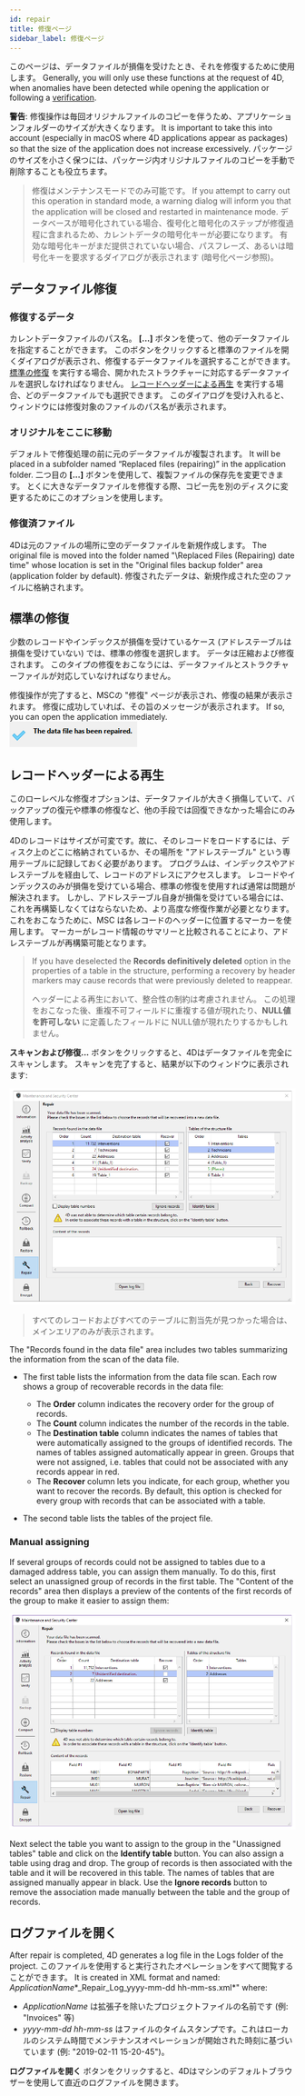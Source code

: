 ```yaml
---
id: repair
title: 修復ページ
sidebar_label: 修復ページ
---
```


このページは、データファイルが損傷を受けたとき、それを修復するために使用します。 Generally, you will only use these functions at the request of 4D, when anomalies have been detected while opening the application or following a [verification](verify.md).

**警告**: 修復操作は毎回オリジナルファイルのコピーを伴うため、アプリケーションフォルダーのサイズが大きくなります。 It is important to take this into account (especially in macOS where 4D applications appear as packages) so that the size of the application does not increase excessively. パッケージのサイズを小さく保つには、パッケージ内オリジナルファイルのコピーを手動で削除することも役立ちます。
> 修復はメンテナンスモードでのみ可能です。 If you attempt to carry out this operation in standard mode, a warning dialog will inform you that the application will be closed and restarted in maintenance mode.
> データベースが暗号化されている場合、復号化と暗号化のステップが修復過程に含まれるため、カレントデータの暗号化キーが必要になります。 有効な暗号化キーがまだ提供されていない場合、パスフレーズ、あるいは暗号化キーを要求するダイアログが表示されます (暗号化ページ参照)。

## データファイル修復

### 修復するデータ
カレントデータファイルのパス名。 **[...]** ボタンを使って、他のデータファイルを指定することができます。 このボタンをクリックすると標準のファイルを開くダイアログが表示され、修復するデータファイルを選択することができます。 [標準の修復](#標準の修復) を実行する場合、開かれたストラクチャーに対応するデータファイルを選択しなければなりません。 [レコードヘッダーによる再生](#レコードヘッダーによる再生) を実行する場合、どのデータファイルでも選択できます。 このダイアログを受け入れると、ウィンドウには修復対象のファイルのパス名が表示されます。

### オリジナルをここに移動
デフォルトで修復処理の前に元のデータファイルが複製されます。 It will be placed in a subfolder named “Replaced files (repairing)” in the application folder. 二つ目の **[...]** ボタンを使用して、複製ファイルの保存先を変更できます。 とくに大きなデータファイルを修復する際、コピー先を別のディスクに変更するためにこのオプションを使用します。

### 修復済ファイル
4Dは元のファイルの場所に空のデータファイルを新規作成します。 The original file is moved into the folder named "\Replaced Files (Repairing) date time" whose location is set in the "Original files backup folder" area (application folder by default). 修復されたデータは、新規作成された空のファイルに格納されます。


## 標準の修復

少数のレコードやインデックスが損傷を受けているケース (アドレステーブルは損傷を受けていない) では、標準の修復を選択します。 データは圧縮および修復されます。 このタイプの修復をおこなうには、データファイルとストラクチャーファイルが対応していなければなりません。

修復操作が完了すると、MSCの "修復" ページが表示され、修復の結果が表示されます。 修復に成功していれば、その旨のメッセージが表示されます。 If so, you can open the application immediately. ![](assets/en/MSC/MSC_RepairOK.png)

## レコードヘッダーによる再生
このローレベルな修復オプションは、データファイルが大きく損傷していて、バックアップの復元や標準の修復など、他の手段では回復できなかった場合にのみ使用します。

4Dのレコードはサイズが可変です。故に、そのレコードをロードするには、ディスク上のどこに格納されているか、その場所を "アドレステーブル" という専用テーブルに記録しておく必要があります。 プログラムは、インデックスやアドレステーブルを経由して、レコードのアドレスにアクセスします。 レコードやインデックスのみが損傷を受けている場合、標準の修復を使用すれば通常は問題が解決されます。 しかし、アドレステーブル自身が損傷を受けている場合には、これを再構築しなくてはならないため、より高度な修復作業が必要となります。 これをおこなうために、MSC は各レコードのヘッダーに位置するマーカーを使用します。 マーカーがレコード情報のサマリーと比較されることにより、アドレステーブルが再構築可能となります。

> If you have deselected the **Records definitively deleted** option in the properties of a table in the structure, performing a recovery by header markers may cause records that were previously deleted to reappear. 
> 
> ヘッダーによる再生において、整合性の制約は考慮されません。 この処理をおこなった後、重複不可フィールドに重複する値が現れたり、**NULL値を許可しない** に定義したフィールドに NULL値が現れたりするかもしれません。

**スキャンおよび修復...** ボタンをクリックすると、4Dはデータファイルを完全にスキャンします。 スキャンを完了すると、結果が以下のウィンドウに表示されます:

![](assets/en/MSC/mscrepair2.png)
> すべてのレコードおよびすべてのテーブルに割当先が見つかった場合は、メインエリアのみが表示されます。

The "Records found in the data file" area includes two tables summarizing the information from the scan of the data file.

- The first table lists the information from the data file scan. Each row shows a group of recoverable records in the data file:
    - The **Order** column indicates the recovery order for the group of records.
    - The **Count** column indicates the number of the records in the table.
    - The **Destination table** column indicates the names of tables that were automatically assigned to the groups of identified records. The names of tables assigned automatically appear in green. Groups that were not assigned, i.e. tables that could not be associated with any records appear in red.
    - The **Recover** column lets you indicate, for each group, whether you want to recover the records. By default, this option is checked for every group with records that can be associated with a table.

- The second table lists the tables of the project file.


### Manual assigning
If several groups of records could not be assigned to tables due to a damaged address table, you can assign them manually. To do this, first select an unassigned group of records in the first table. The "Content of the records" area then displays a preview of the contents of the first records of the group to make it easier to assign them:

![](assets/en/MSC/mscrepair3.png)

Next select the table you want to assign to the group in the "Unassigned tables" table and click on the **Identify table** button. You can also assign a table using drag and drop. The group of records is then associated with the table and it will be recovered in this table. The names of tables that are assigned manually appear in black. Use the **Ignore records** button to remove the association made manually between the table and the group of records.


## ログファイルを開く

After repair is completed, 4D generates a log file in the Logs folder of the project. このファイルを使用すると実行されたオペレーションをすべて閲覧することができます。 It is created in XML format and named: *ApplicationName**_Repair_Log_yyyy-mm-dd hh-mm-ss.xml*" where:

- *ApplicationName* は拡張子を除いたプロジェクトファイルの名前です (例: "Invoices" 等)
- *yyyy-mm-dd hh-mm-ss* はファイルのタイムスタンプです。これはローカルのシステム時間でメンテナンスオペレーションが開始された時刻に基づいています (例: "2019-02-11 15-20-45")。

**ログファイルを開く** ボタンをクリックすると、4Dはマシンのデフォルトブラウザーを使用して直近のログファイルを開きます。